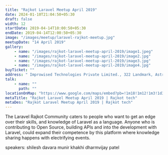 ```yaml
---
title: "Rajkot Laravel Meetup April 2019"
date: 2024-01-10T21:04:50+05:30
draft: false
width: 12
startDate: 2019-04-14T10:00:50+05:30
endDate: 2019-04-14T12:00:50+05:30
image: "/images/meetup/laravel-rajkot-meetup.jpg"
meetupDate: "14 April 2019"
gallery:
    - name: "/images/rajkot-laravel-meetup-april-2019/image1.jpeg"
    - name: "/images/rajkot-laravel-meetup-april-2019/image2.jpg"
    - name: "/images/rajkot-laravel-meetup-april-2019/image3.jpg"
    - name: "/images/rajkot-laravel-meetup-april-2019/image4.jpg"
buyTicket: ""
address: " Improwised Technologies Private Limited., 322 Landmark, Astron Chowk"
talk: 
    - name: ""
      path: ""
locationOnMap: "https://www.google.com/maps/embed?pb=!1m18!1m12!1m3!1d3691.7978346934674!2d70.7560754!3d22.285646699999997!2m3!1f0!2f0!3f0!3m2!1i1024!2i768!4f13.1!3m3!1m2!1s0x3959ca22a0751231%3A0x23edc234940c18b2!2sImprowised%20Technologies%20Private%20Limited!5e0!3m2!1sen!2sin!4v1704899174220!5m2!1sen!2sin"  
metaTitle: "Rajkot Laravel Meetup April 2019 | Rajkot tech"
metaDes: "Rajkot Laravel Meetup April 2019 | Rajkot tech"
---
```


The Laravel Rajkot Community caters to people who want to get an edge over their skills, and knowledge of Laravel as a language. Anyone who is contributing to Open Source, building APIs and into the development with Laravel, could expand their competence by this platform where knowledge sharing happens with electrifying events. 

speakers: 
shilesh davara
munir khakhi
dharmvijay patel
